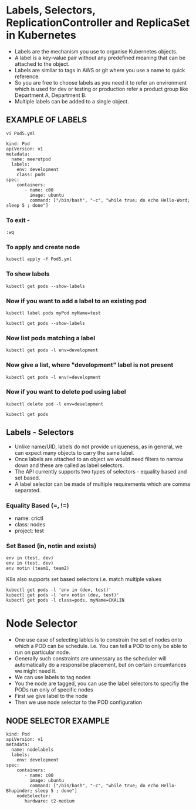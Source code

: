 # Labels, Selectors, ReplicationController and ReplicaSet in Kubernetes

- Labels are the mechanism you use to organise Kubernetes objects.
- A label is a key-value pair without any predefined meaning that can be attached to the object.
- Labels are similar to tags in AWS or git where you use a name to quick reference.
- So you are free to choose labels as you need it to refer an environment which is used for dev or testing or production refer a product group like
   Department A, Department B.
- Multiple labels can be added to a single object.

## EXAMPLE OF LABELS

```
vi Pod5.yml
```

```
kind: Pod
apiVersion: v1
metadata:
  name: meerutpod
  labels:                                                   
    env: development
    class: pods
spec:
    containers:
       - name: c00
         image: ubuntu
         command: ["/bin/bash", "-c", "while true; do echo Hello-Word; sleep 5 ; done"]
```

### To exit -

```
:wq
``` 

### To apply and create node
```
kubectl apply -f Pod5.yml
```

### To show labels
```
kubectl get pods --show-labels
```

### Now if you want to add a label to an existing pod 

```
kubectl label pods myPod myName=test
```
```
kubectl get pods --show-labels
```

### Now list pods matching a label 
```
kubectl get pods -l env=development
```

### Now give a list, where "development" label is not present 
```
kubectl get pods -l env!=development
```

### Now if you want to delete pod using label

```
kubectl delete pod -l env=development
```
```
kubectl get pods
```

## Labels - Selectors

- Unlike name/UID, labels do not provide uniqueness, as in general, we can expect many objects to carry the same label.
- Once labels are attached to an object we would need filters to narrow down and these are called as label selectors.
- The API currently supports two types of selectors - equality based and set based.
- A label selector can be made of multiple requirements which are comma separated.

### Equality Based (=, !=)
 - name: crictl
 - class: nodes
 - project: test

### Set Based (in, notin and exists)
```
env in (test, dev)
env in (test, dev)
env notin (team1, team2)
```

K8s also supports set based selectors i.e. match multiple values

```
kubectl get pods -l 'env in (dev, test)'
kubectl get pods -l 'env notin (dev, test)'
kubectl get pods -l class=pods, myName=CKALIN
```

# Node Selector

- One use case of selecting lables is to constrain the set of nodes onto which a POD can be schedule.
  i.e. You can tell a POD to only be able to run on particular node.
- Generally such constraints are unnessary as the scheduler will automatically do a responsilbe placement, but on certain circumtances we might need it.
- We can use labels to tag nodes
- You the node are tagged, you can use the label selectors to specifiy the PODs run only of specific nodes
- First we give label to the node
- Then we use node selector to the POD configuration

## NODE SELECTOR EXAMPLE

```
kind: Pod
apiVersion: v1
metadata:
  name: nodelabels
  labels:
    env: development
spec:
    containers:
       - name: c00
         image: ubuntu
         command: ["/bin/bash", "-c", "while true; do echo Hello-Bhupinder; sleep 5 ; done"]
    nodeSelector:                                         
       hardware: t2-medium 
```



